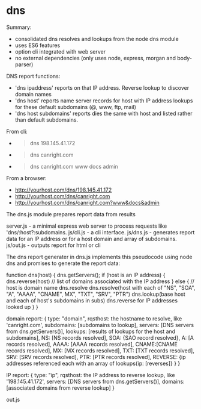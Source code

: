 # dns

Summary:
- consolidated dns resolves and lookups from the node dns module
- uses ES6 features
- option cli integrated with web server
- no external dependencies (only uses node, express, morgan and body-parser)

DNS report functions:
- 'dns ipaddress' reports on that IP address.  Reverse lookup to discover domain names
- 'dns host' reports name server records for host with IP address lookups for these default subdomains (@, www, ftp, mail)
- 'dns host subdomains' reports dies the same with host and listed rather than default subdomains.

From cli:
- > dns 198.145.41.172
- > dns canright.com
- > dns canright.com www docs admin

From a browser:
- http://yourhost.com/dns/198.145.41.172
- http://yourhost.com/dns/canright.com
- http://yourhost.com/dns/canright.com?www&docs&admin

The dns.js module prepares report data from results 

server.js - a minimal express web server to process requests like 'dns/:host?:subdomains.
js/cli.js - a cli interface.
js/dns.js - generates report data for an IP address or for a host domain and array of subdomains.
js/out.js - outputs report for html or cli

The dns report generater in dns.js implements this pseudocode using node dns and promises to generate the report data:

function dns(host) {
  dns.getServers();
  if (host is an IP address) {
    dns.reverse(host) // list of domains associated with the IP address
  } else { // host is domain name
    dns.resolve
    dns.resolve(host with each of "NS", "SOA", "A", "AAAA", "CNAME", MX", "TXT", "SRV", "PTR")
    dns.lookup(base host and each of host's subdomains in subs)
    dns.reverse for IP addresses looked up
  }
}
  
domain report: {
    type: "domain",
    rqsthost: the hostname to resolve, like 'canright.com',
    subdomains: [subdomains to lookup],
    servers: [DNS servers from dns.getServers()],
    lookups: [results of lookups for the host and subdomains],
    NS:   [NS records resolved],
    SOA:  {SAO record resolved},
    A:    [A records resolved],
    AAAA: [AAAA records resolved],
    CNAME:[CNAME records resolved],
    MX:   [MX records resolved],
    TXT:  [TXT records resolved],
    SRV:  [SRV records resolved],
    PTR:  [PTR records resolved],
    REVERSE: {ip addresses referenced each with an array of lookups{ip: [reverses]} }
}

IP report: {
    type: "ip",
    rqsthost: the IP address to reverse lookup, like '198.145.41.172',
    servers: [DNS servers from dns.getServers()],
    domains: [associated domains from reverse lookup]
}

out.js 
